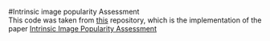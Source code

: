 #Intrinsic image popularity Assessment  
This code was taken from [this](https://github.com/dingkeyan93/Intrinsic-Image-Popularity) repository, which is the implementation of the paper [Intrinsic Image Popularity Assessment](https://arxiv.org/abs/1907.01985)